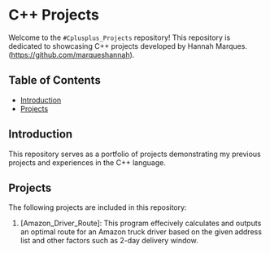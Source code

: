 # C++ Projects

Welcome to the `#Cplusplus_Projects` repository! This repository is dedicated to showcasing C++ projects developed by Hannah Marques.(https://github.com/marqueshannah).

## Table of Contents

- [Introduction](#introduction)
- [Projects](#projects)

## Introduction

This repository serves as a portfolio of projects demonstrating my previous projects and experiences in the C++ language.

## Projects

The following projects are included in this repository:

1. [Amazon_Driver_Route]: This program effecively calculates and outputs an optimal route for an Amazon truck driver based on the given address list and other factors such as 2-day delivery window.
